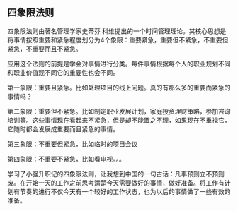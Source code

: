 ## 四象限法则

四象限法则由著名管理学家史蒂芬 科维提出的一个时间管理理论。其核心思想是将事情按照重要和紧急程度划分为4个象限：重要紧急，重要但不紧急，不重要但紧急，不重要而且不紧急。

应用这个法则的前提是学会对事情进行分类。每件事情根据每个人的职业规划不同和职业价值观不同它的重要性也会不同。

第一象限：重要且紧急。比如处理项目的线上问题。真的有那么多的重要而紧急的事情吗？

第二象限：重要但不紧急。比如制定职业发展计划，家庭投资理财策略，参加咨询培训等。这些事情现在看起来不紧急，但是却不能置之不理，如果现在不重视它，它随时都会发展成重要而且紧急的事情。

第三象限：不重要但紧急，比如临时的项目会议

第四象限：不重要不紧急，比如看电视。。。

学习了小强升职记的四象限法则，让我想到中国的一句古话：凡事预则立不预则废。在开始一天的工作之前思考清楚今天需要做好的事情，做好准备。将工作有计划有节奏的进行不仅今天有一个较好的工作状态，也为以后的事情做了一些有效的准备。

